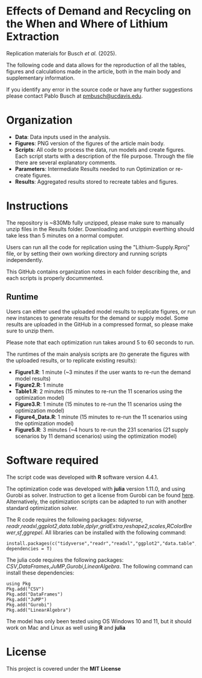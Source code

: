 # Effects of Demand and Recycling on the When and Where of Lithium Extraction

Replication materials for Busch *et al.* (2025).

The following code and data allows for the reproduction of all the tables, figures and calculations made in the article, both in the main body and supplementary information.

If you identify any error in the source code or have any further suggestions please contact Pablo Busch at pmbusch@ucdavis.edu.


# Organization

* **Data**: Data inputs used in the analysis. 
* **Figures**: PNG version of the figures of the article main body. 
* **Scripts**: All code to process the data, run models and create figures. Each script starts with a description of the file purpose. Through the file there are several explanatory  comments.  
* **Parameters**: Intermediate Results needed to run Optimization or re-create figures.
* **Results**: Aggregated results stored to recreate tables and figures.

# Instructions

The repository is ~830Mb fully unzipped, please make sure to manually unzip files in the Results folder. Downloading and unzippin everthing should take less than 5 minutes on a normal computer.

Users can run all the code for replication using the "Lithium-Supply.Rproj" file, or by setting their own working directory and running scripts independently.

This GitHub contains organization notes in each folder describing the, and each scripts is properly docummented.

## Runtime

Users can either used the uploaded model results to replicate figures, or run new instances to generate results for the demand or supply model. Some results are uploaded in the GitHub in a compressed format, so please make sure to unzip them. 

Please note that each optimization run takes around 5 to 60 seconds to run.

The runtimes of the main analysis scripts are (to generate the figures with the uploaded results, or to replicate existing results):
* **Figure1.R**: 1 minute (~3 minutes if the user wants to re-run the demand model results)
* **Figure2.R**: 1 minute
* **Table1.R**: 2 minutes (15 minutes to re-run the 11 scenarios using the optimization model)
* **Figure3.R**: 1 minute (15 minutes to re-run the 11 scenarios using the optimization model)
* **Figure4_Data.R**: 1 minute (15 minutes to re-run the 11 scenarios using the optimization model)
* **Figure5.R**: 3 minutes (~4 hours to re-run the 231 scenarios (21 supply scenarios by 11 demand scenarios) using the optimization model)

# Software required

The script code was developed with **R** software version 4.4.1. 

The optimization code was developed with **julia** version 1.11.0, and using Gurobi as solver. Instruction to get a license from Gurobi can be found [here](https://www.gurobi.com/solutions/licensing/). Alternatively, the optimization scripts can be adapted to run with another standard optimization solver.

The R code requires the following packages: *tidyverse*, *readr*,*readxl*,*ggplot2*,*data.table*,*dplyr*,*gridExtra*,*reshape2*,*scales*,*RColorBrewer*,*sf*,*ggrepel*. All libraries can be installed with the following command: 
```
install.packages(c("tidyverse","readr","readxl","ggplot2","data.table","dplyr","gridExtra","reshape2","scales","RColorBrewer","sf","ggrepel"), dependencies = T)
```
The julia code requires the following packages: *CSV*,*DataFrames*,*JuMP*,*Gurobi*,*LinearAlgebra*. The following command can install these dependencies:
```
using Pkg
Pkg.add("CSV")
Pkg.add("DataFrames")
Pkg.add("JuMP")
Pkg.add("Gurobi")
Pkg.add("LinearAlgebra")
```

The model has only been tested using OS Windows 10 and 11, but it should work on Mac and Linux as well using **R** and **julia**

# License
This project is covered under the **MIT License**